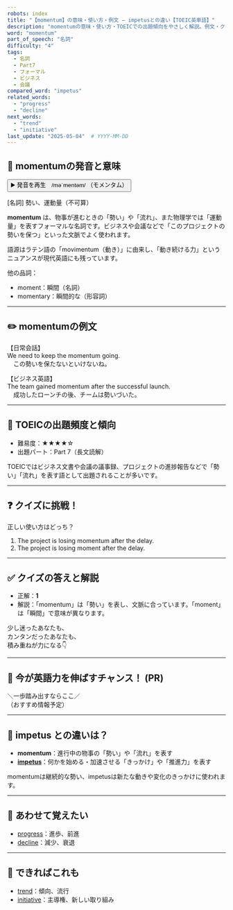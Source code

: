 ```yaml
---
robots: index
title: "【momentum】の意味・使い方・例文 ― impetusとの違い【TOEIC英単語】"
description: "momentumの意味・使い方・TOEICでの出題傾向をやさしく解説。例文・クイズ付きでimpetusとの違いもわかりやすく学べます。"
word: "momentum"
part_of_speech: "名詞"
difficulty: "4"
tags:
  - 名詞
  - Part7
  - フォーマル
  - ビジネス
  - 会議
compared_word: "impetus"
related_words:
  - "progress"
  - "decline"
next_words:
  - "trend"
  - "initiative"
last_update: "2025-05-04"  # YYYY-MM-DD
---
```


## 🔰 momentumの発音と意味

<button class="play-audio" onclick="playTTS('momentum')">
  <span class="play-audio-main">
    ▶️ 発音を再生　/məˈmentəm/
  </span>
  <span class="play-audio-sub">
    （モメンタム）
  </span>
</button>

[名詞] 勢い、運動量（不可算）

**momentum** は、物事が進むときの「勢い」や「流れ」、また物理学では「運動量」を表すフォーマルな名詞です。ビジネスや会議などで「このプロジェクトの勢いを保つ」といった文脈でよく使われます。

語源はラテン語の「movimentum（動き）」に由来し、「動き続ける力」というニュアンスが現代英語にも残っています。

他の品詞：  
- moment：瞬間（名詞）
- momentary：瞬間的な（形容詞）

---

## ✏️ momentumの例文

【日常会話】  
We need to keep the momentum going.  
　この勢いを保たないといけないね。

【ビジネス英語】  
The team gained momentum after the successful launch.  
　成功したローンチの後、チームは勢いづいた。

---

## 🎯 TOEICの出題頻度と傾向

- 難易度：★★★★☆
- 出題パート：Part 7（長文読解）

TOEICではビジネス文書や会議の議事録、プロジェクトの進捗報告などで「勢い」「流れ」を表す語として出題されることが多いです。

---

## ❓ クイズに挑戦！

正しい使い方はどっち？

1. The project is losing momentum after the delay.  
2. The project is losing moment after the delay.

---

## ✅ クイズの答えと解説

- 正解：**1**
- 解説：「momentum」は「勢い」を表し、文脈に合っています。「moment」は「瞬間」で意味が異なります。

少し迷ったあなたも、  
カンタンだったあなたも、  
積み重ねが力になる👇️

---

## 🚀 今が英語力を伸ばすチャンス！ (PR)

<div class="info-center">
＼一歩踏み出すならここ／<br>  
（おすすめ情報予定）
</div>

---

## 🤔  impetus との違いは？

- **momentum**：進行中の物事の「勢い」や「流れ」を表す
- **[impetus](/word/impetus)**：何かを始める・加速させる「きっかけ」や「推進力」を表す

momentumは継続的な勢い、impetusは新たな動きや変化のきっかけに使われます。

---

## 🧩 あわせて覚えたい

- [progress](/word/progress)：進歩、前進
- [decline](/word/decline)：減少、衰退

---

## 📖 できればこれも

- [trend](/word/trend)：傾向、流行
- [initiative](/word/initiative)：主導権、新しい取り組み

<!-- cvid: aid47_bid20 -->
